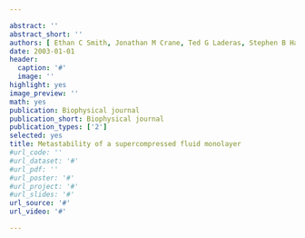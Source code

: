 ```yaml
---

abstract: ''
abstract_short: ''
authors: [ Ethan C Smith, Jonathan M Crane, Ted G Laderas, Stephen B Hall ]
date: 2003-01-01
header:
  caption: '#'
  image: ''
highlight: yes
image_preview: ''
math: yes
publication: Biophysical journal
publication_short: Biophysical journal
publication_types: ['2']
selected: yes
title: Metastability of a supercompressed fluid monolayer
#url_code: ''
#url_dataset: '#'
#url_pdf: ''
#url_poster: '#'
#url_project: '#'
#url_slides: '#'
url_source: '#'
url_video: '#'

---
```

